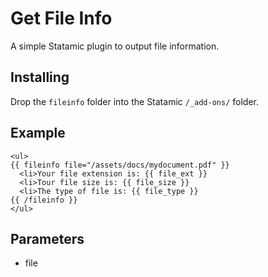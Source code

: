 Get File Info
=============

A simple Statamic plugin to output file information.

## Installing

Drop the `fileinfo` folder into the Statamic `/_add-ons/` folder.

## Example

~~~
<ul>
{{ fileinfo file="/assets/docs/mydocument.pdf" }}
  <li>Your file extension is: {{ file_ext }}
  <li>Tour file size is: {{ file_size }}
  <li>The type of file is: {{ file_type }}
{{ /fileinfo }}
</ul>
~~~

## Parameters

- file
